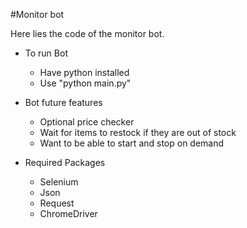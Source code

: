 #Monitor bot

Here lies the code of the monitor bot.

* To run Bot
    * Have python installed
    * Use "python main.py"

* Bot future features
    * Optional price checker
    * Wait for items to restock if they are out of stock 
    * Want to be able to start and stop on demand

* Required Packages
    * Selenium
    * Json
    * Request
    * ChromeDriver
